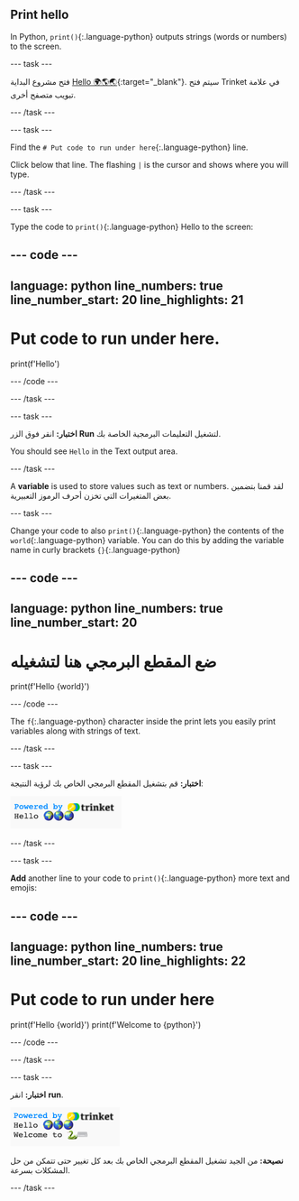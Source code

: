 ## Print hello

In Python, `print()`{:.language-python} outputs strings (words or numbers) to the screen.

--- task ---

فتح مشروع البداية [Hello 🌍🌎🌏](https://trinket.io/python/683f0efa91){:target="_blank"}. سيتم فتح Trinket في علامة تبويب متصفح أخرى.

--- /task ---

--- task ---

Find the `# Put code to run under here`{:.language-python} line.

Click below that line. The flashing `|` is the cursor and shows where you will type.

--- /task ---

--- task ---

Type the code to `print()`{:.language-python} Hello to the screen:

--- code ---
---
language: python line_numbers: true line_number_start: 20
line_highlights: 21
---
# Put code to run under here.
print(f'Hello')

--- /code ---

--- /task ---

--- task ---

**اختبار:** انقر فوق الزر **Run** لتشغيل التعليمات البرمجية الخاصة بك.

You should see `Hello` in the Text output area.

--- /task ---

A **variable** is used to store values such as text or numbers. لقد قمنا بتضمين بعض المتغيرات التي تخزن أحرف الرموز التعبيرية.

--- task ---

Change your code to also `print()`{:.language-python} the contents of the `world`{:.language-python} variable. You can do this by adding the variable name in curly brackets `{}`{:.language-python}


--- code ---
---
language: python line_numbers: true
line_number_start: 20
---
# ضع المقطع البرمجي هنا لتشغيله
print(f'Hello {world}')

--- /code ---

The `f`{:.language-python} character inside the print lets you easily print variables along with strings of text.

--- /task ---

--- task ---

**اختبار:** قم بتشغيل المقطع البرمجي الخاص بك لرؤية النتيجة:

![سطر المقطع البرمجي المحدث في منطقة المقطع البرمجي مع كلمة "مرحبًا" متبوعة بثلاثة عوالم رموز تعبيرية تظهر في منطقة الإخراج.](images/run_hello_world.png)

--- /task ---

--- task ---

**Add** another line to your code to `print()`{:.language-python} more text and emojis:

--- code ---
---
language: python line_numbers: true line_number_start: 20
line_highlights: 22
---
# Put code to run under here
print(f'Hello {world}') print(f'Welcome to {python}')

--- /code ---

--- /task ---

--- task ---

**اختبار:** انقر **run**.

![سطر المقاطع البرمجية الإضافي في منطقة المقطع البرمجي مع كلمة "مرحبًا" متبوعة بثلاثة عوالم رموز تعبيرية وكلمات "مرحبًا بك في" متبوعة Python رمز تعبيري ولوحة مفاتيح تظهر في منطقة الإخراج.](images/run_multiple.png)

**نصيحة:** من الجيد تشغيل المقطع البرمجي الخاص بك بعد كل تغيير حتى تتمكن من حل المشكلات بسرعة.


--- /task ---



